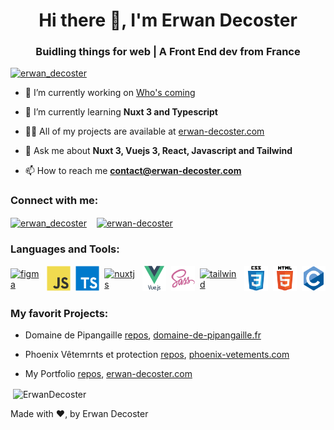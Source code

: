 
<h1 align="center">Hi there 👋, I'm Erwan Decoster</h1>
<h3 align="center">Buidling things for web | A Front End dev from France</h3>

<p align="left"> <a href="https://twitter.com/erwan_decoster" target="blank"><img src="https://img.shields.io/twitter/follow/erwan_decoster?logo=twitter&style=for-the-badge" alt="erwan_decoster" /></a> </p>

- 🔭 I’m currently working on [Who's coming](https://github.com/ErwanDecoster/Who-s-coming)

- 🌱 I’m currently learning **Nuxt 3 and Typescript**

- 👨‍💻 All of my projects are available at [erwan-decoster.com](https://erwan-decoster.com/)

- 💬 Ask me about **Nuxt 3, Vuejs 3, React, Javascript and Tailwind**

- 📫 How to reach me **contact@erwan-decoster.com**


<h3 align="left">Connect with me:</h3>
<p align="left" style="display: flex; align-items:center; gap: 16px">
    <a href="https://twitter.com/erwan_decoster" target="blank">
        <img align="center" src="https://raw.githubusercontent.com/rahuldkjain/github-profile-readme-generator/master/src/images/icons/Social/twitter.svg" alt="erwan_decoster" height="30" width="30" />
    </a>
    <a href="https://linkedin.com/in/erwan-decoster" target="blank">
        <img align="center" src="https://raw.githubusercontent.com/rahuldkjain/github-profile-readme-generator/master/src/images/icons/Social/linked-in-alt.svg" alt="erwan-decoster" height="30" width="30" />
    </a>
</p>

<h3 align="left">Languages and Tools:</h3>
<p align="left" style="display: flex; align-items:center; gap: 8px">
    <a href="https://www.figma.com/" target="_blank" rel="noreferrer">
        <img src="https://www.vectorlogo.zone/logos/figma/figma-icon.svg" alt="figma" width="40" height="40"/>
    </a>
    <a href="https://developer.mozilla.org/en-US/docs/Web/JavaScript" target="_blank" rel="noreferrer">
        <img src="https://raw.githubusercontent.com/devicons/devicon/master/icons/javascript/javascript-original.svg" alt="javascript" width="40" height="40"/>
    </a>
<a href="https://www.typescriptlang.org/" target="_blank" rel="noreferrer">
        <img src="https://raw.githubusercontent.com/devicons/devicon/master/icons/typescript/typescript-original.svg" alt="typescript" width="40" height="40"/>
    </a>
    <a href="https://nuxtjs.org/" target="_blank" rel="noreferrer">
        <img src="https://www.vectorlogo.zone/logos/nuxtjs/nuxtjs-icon.svg" alt="nuxtjs" width="40" height="40"/>
    </a>
<a href="https://vuejs.org/" target="_blank" rel="noreferrer">
        <img src="https://raw.githubusercontent.com/devicons/devicon/master/icons/vuejs/vuejs-original-wordmark.svg" alt="vuejs" width="40" height="40"/>
    </a>
    <a href="https://sass-lang.com" target="_blank" rel="noreferrer">
        <img src="https://raw.githubusercontent.com/devicons/devicon/master/icons/sass/sass-original.svg" alt="sass" width="40" height="40"/>
    </a>
    <a href="https://tailwindcss.com/" target="_blank" rel="noreferrer">
        <img src="https://www.vectorlogo.zone/logos/tailwindcss/tailwindcss-icon.svg" alt="tailwind" width="40" height="40"/>
    </a>
    <a href="https://www.w3schools.com/css/" target="_blank" rel="noreferrer">
        <img src="https://raw.githubusercontent.com/devicons/devicon/master/icons/css3/css3-original-wordmark.svg" alt="css3" width="40" height="40"/>
    </a>
    <a href="https://www.w3.org/html/" target="_blank" rel="noreferrer">
        <img src="https://raw.githubusercontent.com/devicons/devicon/master/icons/html5/html5-original-wordmark.svg" alt="html5" width="40" height="40"/>
    </a>
    <a href="https://www.cprogramming.com/" target="_blank" rel="noreferrer">
        <img src="https://raw.githubusercontent.com/devicons/devicon/master/icons/c/c-original.svg" alt="c" width="40" height="40"/>
    </a>
</p>

<h3 align="left">My favorit Projects:</h3>

- Domaine de Pipangaille [repos](https://github.com/ErwanDecoster/Domaine-de-Pipangaille), [domaine-de-pipangaille.fr](https://domaine-de-pipangaille.fr/)

- Phoenix Vêtemrnts et protection [repos](https://github.com/ErwanDecoster/Phoenix-Vetements-et-Protection), [phoenix-vetements.com](https://www.phoenix-vetements.com/)

- My Portfolio [repos](https://github.com/ErwanDecoster/Portfolio-2022), [erwan-decoster.com](https://erwan-decoster.com/)

<p>&nbsp;<img align="center" src="https://github-readme-stats.vercel.app/api?username=ErwanDecoster&show_icons=true&locale=en" alt="ErwanDecoster" /></p>


Made with ❤, by Erwan Decoster
    
